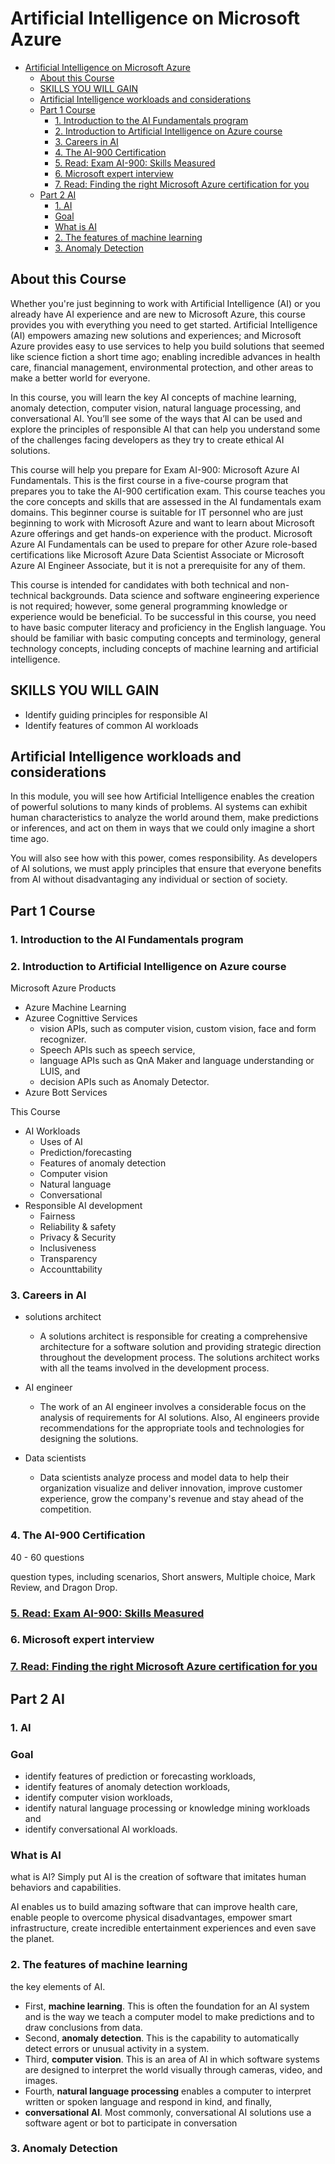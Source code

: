 # Artificial Intelligence on Microsoft Azure

- [Artificial Intelligence on Microsoft Azure](#artificial-intelligence-on-microsoft-azure)
  - [About this Course](#about-this-course)
  - [SKILLS YOU WILL GAIN](#skills-you-will-gain)
  - [Artificial Intelligence workloads and considerations](#artificial-intelligence-workloads-and-considerations)
  - [Part 1 Course](#part-1-course)
    - [1. Introduction to the AI Fundamentals program](#1-introduction-to-the-ai-fundamentals-program)
    - [2. Introduction to Artificial Intelligence on Azure course](#2-introduction-to-artificial-intelligence-on-azure-course)
    - [3. Careers in AI](#3-careers-in-ai)
    - [4. The AI-900 Certification](#4-the-ai-900-certification)
    - [5. Read: Exam AI-900: Skills Measured](#5-read-exam-ai-900-skills-measured)
    - [6. Microsoft expert interview](#6-microsoft-expert-interview)
    - [7. Read: Finding the right Microsoft Azure certification for you](#7-read-finding-the-right-microsoft-azure-certification-for-you)
  - [Part 2 AI](#part-2-ai)
    - [1. AI](#1-ai)
    - [Goal](#goal)
    - [What is AI](#what-is-ai)
    - [2. The features of machine learning](#2-the-features-of-machine-learning)
    - [3. Anomaly Detection](#3-anomaly-detection)

## About this Course

Whether you're just beginning to work with Artificial Intelligence (AI) or you already have AI experience and are new to Microsoft Azure, this course provides you with everything you need to get started. Artificial Intelligence (AI) empowers amazing new solutions and experiences; and Microsoft Azure provides easy to use services to help you build solutions that seemed like science fiction a short time ago; enabling incredible advances in health care, financial management, environmental protection, and other areas to make a better world for everyone.

In this course, you will learn the key AI concepts of machine learning, anomaly detection, computer vision, natural language processing, and conversational AI. You’ll see some of the ways that AI can be used and explore the principles of responsible AI that can help you understand some of the challenges facing developers as they try to create ethical AI solutions. 

This course will help you prepare for Exam AI-900: Microsoft Azure AI Fundamentals. This is the first course in a five-course program that prepares you to take the AI-900 certification exam. This course teaches you the core concepts and skills that are assessed in the AI fundamentals exam domains.  This beginner course is suitable for IT personnel who are just beginning to work with Microsoft Azure and want to learn about Microsoft Azure offerings and get hands-on experience with the product. Microsoft Azure AI Fundamentals can be used to prepare for other Azure role-based certifications like Microsoft Azure Data Scientist Associate or Microsoft Azure AI Engineer Associate, but it is not a prerequisite for any of them.

This course is intended for candidates with both technical and non-technical backgrounds. Data science and software engineering experience is not required; however, some general programming knowledge or experience would be beneficial.  To be successful in this course, you need to have basic computer literacy and proficiency in the English language. You should be familiar with basic computing concepts and terminology,  general technology concepts, including concepts of machine learning and artificial intelligence.

## SKILLS YOU WILL GAIN

- Identify guiding principles for responsible AI
- Identify features of common AI workloads

## Artificial Intelligence workloads and considerations

In this module, you will see how Artificial Intelligence enables the creation of powerful solutions to many kinds of problems. AI systems can exhibit human characteristics to analyze the world around them, make predictions or inferences, and act on them in ways that we could only imagine a short time ago.

You will also see how with this power, comes responsibility. As developers of AI solutions, we must apply principles that ensure that everyone benefits from AI without disadvantaging any individual or section of society.

## Part 1 Course
### 1. Introduction to the AI Fundamentals program
### 2. Introduction to Artificial Intelligence on Azure course

Microsoft Azure Products
- Azure Machine Learning
- Azuree Cognittive Services
  - vision APIs, such as computer vision, custom vision, face and form recognizer. 
  - Speech APIs such as speech service, 
  - language APIs such as QnA Maker and language understanding or LUIS, and 
  - decision APIs such as Anomaly Detector.
- Azure Bott Services

This Course
- AI Workloads
  - Uses of AI
  - Prediction/forecasting
  - Features of anomaly detection
  - Computer vision
  - Natural language
  - Conversational 
- Responsible AI development
  - Fairness
  - Reliability & safety
  - Privacy & Security
  - Inclusiveness
  - Transparency
  - Accounttability

### 3. Careers in AI

- solutions architect
  - A solutions architect is responsible for creating a comprehensive architecture for a software solution and providing strategic direction throughout the development process. The solutions architect works with all the teams involved in the development process.

- AI engineer
  - The work of an AI engineer involves a considerable focus on the analysis of requirements for AI solutions. Also, AI engineers provide recommendations for the appropriate tools and technologies for designing the solutions.

- Data scientists 
  - Data scientists analyze process and model data to help their organization visualize and deliver innovation, improve customer experience, grow the company's revenue and stay ahead of the competition.

### 4. The AI-900 Certification

40 -  60 questions

question types, including scenarios, Short answers, Multiple choice, Mark Review, and Dragon Drop.

### [5. Read: Exam AI-900: Skills Measured](5.Read_Exam_AI-900_Skills_Measured.md)


### 6. Microsoft expert interview

### [7. Read: Finding the right Microsoft Azure certification for you](7.find_right_MCSF_Azure_certification_for_you.pdf)

## Part 2 AI

### 1. AI

### Goal
- identify features of prediction or forecasting workloads, 
- identify features of anomaly detection workloads, 
- identify computer vision workloads, 
- identify natural language processing or knowledge mining workloads and 
- identify conversational AI workloads.

### What is AI

what is AI? Simply put AI is the creation of software that imitates human behaviors and capabilities. 

AI enables us to build amazing software that can improve health care, enable people to overcome physical disadvantages, empower smart infrastructure, create incredible entertainment experiences and even save the planet.

### 2. The features of machine learning

the key elements of AI. 
- First, **machine learning**. This is often the foundation for an AI system and is the way we teach a computer model to make predictions and to draw conclusions from data. 
- Second, **anomaly detection**. This is the capability to automatically detect errors or unusual activity in a system. 
- Third, **computer vision**. This is an area of AI in which software systems are designed to interpret the world visually through cameras, video, and images. 
- Fourth, **natural language processing** enables a computer to interpret written or spoken language and respond in kind, and finally, 
- **conversational AI**. Most commonly, conversational AI solutions use a software agent or bot to participate in conversation

### 3. Anomaly Detection